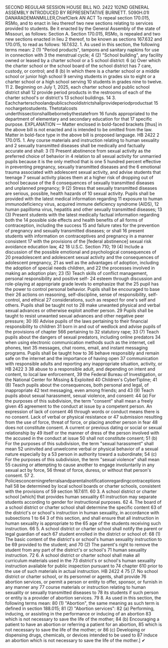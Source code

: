 SECOND REGULAR SESSION
HOUSE BILL NO. 2422
102ND GENERAL ASSEMBLY
INTRODUCED BY REPRESENTATIVE BURNETT.
5090H.01I DANARADEMANMILLER,ChiefClerk
AN ACT
To repeal section 170.015, RSMo, and to enact in lieu thereof two new sections relating to
services provided to students.
Be it enacted by the General Assembly of the state of Missouri, as follows:
Section A. Section 170.015, RSMo, is repealed and two new sections enacted in lieu
2 thereof, to be known as sections 167.632 and 170.015, to read as follows:
167.632. 1. As used in this section, the following terms mean:
2 (1) "Period products", tampons and sanitary napkins for use in connection with
3 the menstrual cycle;
4 (2) "School building", any facility owned or leased by a charter school or a
5 school district:
6 (a) Over which the charter school or the school board of the school district has
7 care, custody, or control; and
8 (b) In which there is a charter school or a middle school or junior high school
9 serving students in grades six to eight or a charter school or a high school serving
10 students in grades nine to twelve.
11 2. Beginning on July 1, 2025, each charter school and public school district shall
12 provide period products in the restrooms of each of the charter school's or district's
13 school buildings.
14 3. Eachcharterschoolandpublicschooldistrictshallprovideperiodproductsat
15 nochargetostudents. Thetotalcosts underthissectionshallbebornebythestatefrom
16 funds appropriated to the department of elementary and secondary education for that
17 specific purpose.
EXPLANATION — Matter enclosed in bold-faced brackets [thus] in the above bill is not enacted and is
intended to be omitted from the law. Matter in bold-face type in the above bill is proposed language.
HB 2422 2
170.015. 1. Any course materials and instruction relating to human sexuality and
2 sexually transmitted diseases shall be medically and factually accurate and shall:
3 (1) Present abstinence from sexual activity as the preferred choice of behavior in
4 relation to all sexual activity for unmarried pupils because it is the only method that is one
5 hundred percent effective in preventing pregnancy, sexually transmitted diseases and the
6 emotional trauma associated with adolescent sexual activity, and advise students that teenage
7 sexual activity places them at a higher risk of dropping out of school because of the
8 consequences of sexually transmitted diseases and unplanned pregnancy;
9 (2) Stress that sexually transmitted diseases are serious, possible, health hazards of
10 sexual activity. Pupils shall be provided with the latest medical information regarding
11 exposure to human immunodeficiency virus, acquired immune deficiency syndrome (AIDS),
12 human papilloma virus, hepatitis and other sexually transmitted diseases;
13 (3) Present students with the latest medically factual information regarding both the
14 possible side effects and health benefits of all forms of contraception, including the success
15 and failure rates for the prevention of pregnancy and sexually transmitted diseases; or shall
16 present students with information on contraceptives and pregnancy in a manner consistent
17 with the provisions of the [federal abstinence] sexual risk avoidance education law, 42
18 U.S.C. Section 710;
19 (4) Include a discussion of the possible emotional and psychological consequences of
20 preadolescent and adolescent sexual activity and the consequences of adolescent pregnancy,
21 as well as the advantages of adoption, including the adoption of special needs children, and
22 the processes involved in making an adoption plan;
23 (5) Teach skills of conflict management, personal responsibility and positive self-
24 esteem through discussion and role-playing at appropriate grade levels to emphasize that the
25 pupil has the power to control personal behavior. Pupils shall be encouraged to base their
26 actions on reasoning, self-discipline, sense of responsibility, self-control, and ethical
27 considerations, such as respect for one's self and others. Pupils shall be taught not to
28 make unwanted physical and verbal sexual advances or otherwise exploit another person.
29 Pupils shall be taught to resist unwanted sexual advances and other negative peer pressure;
30 (6) Advise pupils of the laws pertaining to their financial responsibility to children
31 born in and out of wedlock and advise pupils of the provisions of chapter 566 pertaining to
32 statutory rape;
33 (7) Teach pupils about the dangers of sexual predators, including online predators
34 when using electronic communication methods such as the internet, cell phones, text
35 messages, chat rooms, email, and instant messaging programs. Pupils shall be taught how to
36 behave responsibly and remain safe on the internet and the importance of having open
37 communication with responsible adults and reporting any inappropriate situation, activity, or
HB 2422 3
38 abuse to a responsible adult, and depending on intent and content, to local law enforcement,
39 the Federal Bureau of Investigation, or the National Center for Missing & Exploited
40 Children's CyberTipline;
41 (8) Teach pupils about the consequences, both personal and legal, of inappropriate
42 text messaging, even among friends; and
43 (9) Teach pupils about sexual harassment, sexual violence, and consent:
44 (a) For the purposes of this subdivision, the term "consent" shall mean a freely given
45 agreement to the conduct at issue by a competent person. An expression of lack of consent
46 through words or conduct means there is no consent. Lack of verbal or physical resistance or
47 submission resulting from the use of force, threat of force, or placing another person in fear
48 does not constitute consent. A current or previous dating or social or sexual relationship by
49 itself or the manner of dress of the person involved with the accused in the conduct at issue
50 shall not constitute consent;
51 (b) For the purposes of this subdivision, the term "sexual harassment" shall mean
52 uninvited and unwelcome verbal or physical behavior of a sexual nature especially by a
53 person in authority toward a subordinate;
54 (c) For the purposes of this subdivision, the term "sexual violence" shall mean
55 causing or attempting to cause another to engage involuntarily in any sexual act by force,
56 threat of force, duress, or without that person's consent.
57 2. Policiesconcerningreferralsandparentalnotificationregardingcontraceptionshall
58 be determined by local school boards or charter schools, consistent with the provisions of
59 section 167.611.
60 3. A school district or charter school [which] that provides human sexuality
61 instruction may separate students according to gender for instructional purposes.
62 4. The board of a school district or charter school shall determine the specific content
63 of the district's or school's instruction in human sexuality, in accordance with subsections 1 to
64 3 of this section, and shall ensure that all instruction in human sexuality is appropriate to the
65 age of the students receiving such instruction.
66 5. A school district or charter school shall notify the parent or legal guardian of each
67 student enrolled in the district or school of:
68 (1) The basic content of the district's or school's human sexuality instruction to be
69 provided to the student; and
70 (2) The parent's right to remove the student from any part of the district's or school's
71 human sexuality instruction.
72 6. A school district or charter school shall make all curriculum materials used in the
73 district's or school's human sexuality instruction available for public inspection pursuant to
74 chapter 610 prior to the use of such materials in actual instruction.
HB 2422 4
75 [7. No school district or charter school, or its personnel or agents, shall provide
76 abortion services, or permit a person or entity to offer, sponsor, or furnish in any manner any
77 course materials or instruction relating to human sexuality or sexually transmitted diseases to
78 its students if such person or entity is a provider of abortion services.
79 8. As used in this section, the following terms mean:
80 (1) "Abortion", the same meaning as such term is defined in section 188.015;
81 (2) "Abortion services":
82 (a) Performing, inducing, or assisting in the performance or inducing of an abortion
83 which is not necessary to save the life of the mother;
84 (b) Encouraging a patient to have an abortion or referring a patient for an abortion,
85 which is not necessary to save the life of the mother; or
86 (c) Developing or dispensing drugs, chemicals, or devices intended to be used to
87 induce an abortion which is not necessary to save the life of the mother.]
✔